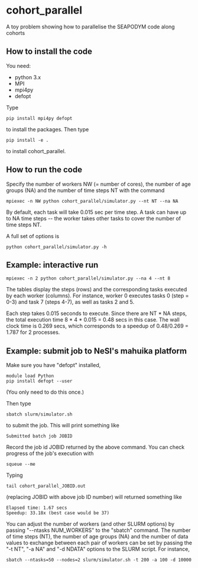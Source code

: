 # cohort_parallel
A toy problem showing how to parallelise the SEAPODYM code along cohorts

## How to install the code

You need:
 * python 3.x
 * MPI
 * mpi4py
 * defopt

Type 
```
pip install mpi4py defopt
```
to install the packages. Then type
```
pip install -e .
```
to install cohort_parallel.

## How to run the code

Specify the number of workers NW (= number of cores), the number of age groups (NA) and the number of time steps NT with the command
```
mpiexec -n NW python cohort_parallel/simulator.py --nt NT --na NA
```
By default, each task will take 0.015 sec per time step. A task can have up to NA time steps -- the worker takes other tasks to cover the number of time steps NT. 

A full set of options is
```
python cohort_parallel/simulator.py -h
```

## Example: interactive run

```
mpiexec -n 2 python cohort_parallel/simulator.py --na 4 --nt 8
```
The tables display the steps (rows) and the corresponding tasks executed by each worker (columns). For instance, worker 0 executes tasks 0 (step = 0-3) and task 7 (steps 4-7), as well as tasks 2 and 5.

Each step takes 0.015 seconds to execute. Since there are NT * NA steps, the total execution time 8 * 4 * 0.015 = 0.48 secs in this case. The wall clock time is 0.269 secs, which corresponds to a speedup of 0.48/0.269 = 1.787 for 2 processes.


## Example:  submit job to NeSI's mahuika platform

Make sure you have "defopt" installed,
```
module load Python
pip install defopt --user
```
(You only need to do this once.)

Then type
```
sbatch slurm/simulator.sh
```
to submit the job. This will print something like
```
Submitted batch job JOBID
```
Record the job id JOBID returned by the above command. You can check progress of the job's execution with
```
squeue --me
```

Typing
```
tail cohort_parallel_JOBID.out
```
(replacing JOBID with above job ID number) will returned something like
```
Elapsed time: 1.67 secs
Speedup: 33.18x (best case would be 37)
```

You can adjust the number of workers (and other SLURM options) by passing "--ntasks NUM_WORKERS" to the "sbatch" command. The number of time steps (NT), the number of age groups (NA) and the number of data values to exchange between each pair of workers can be set by passing the "-t NT", "-a NA" and "-d NDATA" options to the SLURM script. For instance,
```
sbatch --ntasks=50 --nodes=2 slurm/simulator.sh -t 200 -a 100 -d 10000
```








